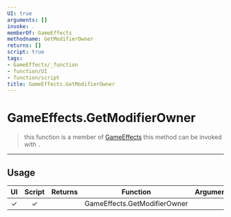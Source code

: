 ```yaml
---
UI: true
arguments: []
invoke: .
memberOf: GameEffects
methodname: GetModifierOwner
returns: []
script: true
tags:
- GameEffects/_function
- function/UI
- function/script
title: GameEffects.GetModifierOwner
---
```

# GameEffects.GetModifierOwner
> this function is a member of [GameEffects](civ-6/lua/GameEffects.md)
> this method can be invoked with `.`
-----
## Usage
|  UI | Script | Returns | Function | Arguments |
|:---:|:------:|-------:|:--------:|:---------|
|✓|✓||GameEffects.GetModifierOwner||
